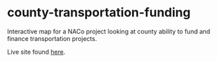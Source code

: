 county-transportation-funding
=============================

Interactive map for a NACo project looking at county ability to fund and finance transportation projects.

Live site found [here](http://www.uscounties.org/county-transportation-funding/).


